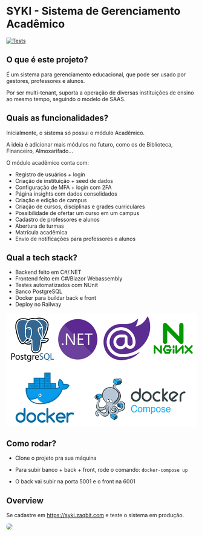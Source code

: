 # SYKI - Sistema de Gerenciamento Acadêmico

[![Tests](https://github.com/ZaqueuCavalcante/syki/actions/workflows/tests.yml/badge.svg)](https://github.com/ZaqueuCavalcante/syki/actions/workflows/tests.yml)

## O que é este projeto?

É um sistema para gerenciamento educacional, que pode ser usado por gestores, professores e alunos.

Por ser multi-tenant, suporta a operação de diversas instituições de ensino ao mesmo tempo, seguindo o modelo de SAAS.

## Quais as funcionalidades?

Inicialmente, o sistema só possui o módulo Acadêmico.

A ideia é adicionar mais módulos no futuro, como os de Biblioteca, Financeiro, Almoxarifado...

O módulo acadêmico conta com:

- Registro de usuários + login
- Criação de instituição + seed de dados
- Configuração de MFA + login com 2FA
- Página insights com dados consolidados
- Criação e edição de campus
- Criação de cursos, disciplinas e grades curriculares
- Possibilidade de ofertar um curso em um campus
- Cadastro de professores e alunos
- Abertura de turmas
- Matrícula acadêmica
- Envio de notificações para professores e alunos

## Qual a tech stack?

- Backend feito em C#/.NET
- Frontend feito em C#/Blazor Webassembly
- Testes automatizados com NUnit
- Banco PostgreSQL
- Docker para buildar back e front
- Deploy no Railway

<img src="./Docs/images/docker-compose.png" width="600" height="300" style="border-radius: 6px">

## Como rodar?

- Clone o projeto pra sua máquina

- Para subir banco + back + front, rode o comando: `docker-compose up`

- O back vai subir na porta 5001 e o front na 6001

## Overview

Se cadastre em https://syki.zaqbit.com e teste o sistema em produção.

<img src="./Docs/images/syki_overview.gif" style="border-radius: 6px">
